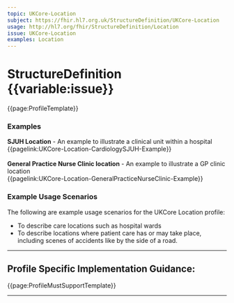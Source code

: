 ```yaml
---
topic: UKCore-Location
subject: https://fhir.hl7.org.uk/StructureDefinition/UKCore-Location
usage: http://hl7.org/fhir/StructureDefinition/Location
issue: UKCore-Location
examples: Location
---
```

# StructureDefinition {{variable:issue}}

<nocheck>
{{page:ProfileTemplate}}

<div id="Examples" class="tabcontent">
  <h3>Examples</h3>
  <b>SJUH Location</b> -  An example to illustrate a clinical unit within a hospital<br/>
{{pagelink:UKCore-Location-CardiologySJUH-Example}}
 <br><br>
 <b>General Practice Nurse Clinic location</b> - An example to illustrate a GP clinic location<br/>
 {{pagelink:UKCore-Location-GeneralPracticeNurseClinic-Example}}
</div>
</nocheck>


<div id="ProfileGuidance">

### Example Usage Scenarios ###
The following are example usage scenarios for the UKCore Location profile:

- To describe care locations such as hospital wards
- To describe locations where patient care has or may take place, including scenes of accidents like by the side of a road.

<hr class="thickline">

## Profile Specific Implementation Guidance: ##

{{page:ProfileMustSupportTemplate}}

</div>

---